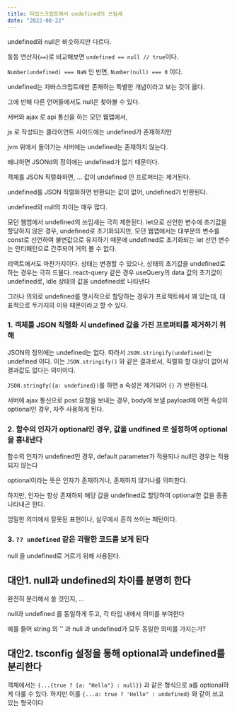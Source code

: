 ```yaml
---
title: 타입스크립트에서 undefined의 쓰임새
date: "2022-08-22"
---
```


undefined와 null은 비슷하지만 다르다.

동등 연산자(`==`)로 비교해보면 `undefined == null // true`이다.

`Number(undefined) === NaN` 인 반면, `Number(null) === 0` 이다.

undefined는 자바스크립트에만 존재하는 특별한 개념이라고 보는 것이 옳다.

그에 반해 다른 언어들에서도 null은 찾아볼 수 있다.

서버와 ajax 로 api 통신을 하는 모던 웹앱에서,

js 로 작성되는 클라이언트 사이드에는 undefined가 존재하지만

jvm 위에서 돌아가는 서버에는 undefined는 존재하지 않는다.

왜냐하면 JSONd의 정의에는 undefined가 없기 때문이다.

객체를 JSON 직렬화하면, ... 값이 undefined 인 프로퍼티는 제거된다.

undefined를 JSON 직렬화하면 반환되는 값이 없어, undefined가 반환된다.

undefined와 null의 차이는 매우 많다.

모던 웹앱에서 undefined의 쓰임새는 극히 제한된다.
let으로 선언한 변수에 초기값을 할당하지 않은 경우, undefined로 초기화되지만,
모던 웹앱에서는 대부분의 변수를 const로 선언하여 불변값으로 유지하기 때문에 undefined로 초기화되는 let 선언 변수는 안티패턴으로 간주되어 거의 볼 수 없다.

리액트에서도 마찬가지이다. 상태는 변경할 수 있으나, 상태의 초기값을 undefined로 하는 경우는 극히 드물다. react-query 같은 경우 useQuery의 data 값의 초기값이 undefined로, idle 상태의 값을 undefined로 나타낸다

그러나 의외로 undefined를 명시적으로 할당하는 경우가 프로젝트에서 꽤 있는데, 대표적으로 두가지의 이유 때문이라고 할 수 있다.

### 1. 객체를 JSON 직렬화 시 undefined 값을 가진 프로퍼티를 제거하기 위해

JSON의 정의에는 undefined는 없다. 따라서 `JSON.stringify(undefined)`는 undefined 이다. 이는 `JSON.stringify()` 와 같은 결과로서, 직렬화 할 대상이 없어서 결과값도 없다는 의미이다.

`JSON.stringfy({a: undefined})`를 하면 a 속성은 제거되어 `{}` 가 반환된다.

서버에 ajax 통신으로 post 요청을 보내는 경우, body에 보낼 payload에 어떤 속성이 optional인 경우, 자주 사용하게 된다.

### 2. 함수의 인자가 optional인 경우, 값을 undfined 로 설정하여 optional을 흉내낸다

함수의 인자가 undefined인 경우, default parameter가 적용되나 null인 경우는 적용되지 않는다

optional이라는 뜻은 인자가 존재하거나, 존재하지 않거나를 의미한다.

하지만, 인자는 항상 존재하되 해당 값을 undefined로 할당하여 optional한 값을 종종 나타내곤 한다.

엄밀한 의미에서 잘못된 표현이나, 실무에서 흔히 쓰이는 패턴이다.

### 3. `?? undefined` 같은 괴랄한 코드를 보게 된다

null 을 undefined로 거르기 위해 사용된다.

## 대안1. null과 undefined의 차이를 분명히 한다

완전히 분리해서 쓸 것인지, ...

null과 undefined 를 동일하게 두고, 각 타입 내에서 의미를 부여한다

예를 들어 string 의 '' 과 null 과 undefined가 모두 동일한 의미를 가지는가?

## 대안2. tsconfig 설정을 통해 optional과 undefined를 분리한다

객체에서는 `{...{true ? {a: "Hello"} : null}}` 과 같은 형식으로 a를 optional하게 다룰 수 있다. 하지만 이를
`{...a: true ? 'Hello" : undefined}` 와 같이 쓰고 있는 형국이다
